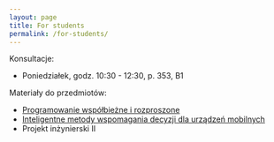 ```yaml
---
layout: page
title: For students
permalink: /for-students/
---
```


Konsultacje:

* Poniedziałek, godz. 10:30 - 12:30, p. 353, B1

Materiały do przedmiotów:

* [Programowanie współbieżne i rozproszone](pwir)
* [Inteligentne metody wspomagania decyzji dla urządzeń mobilnych](iswddum)
* Projekt inżynierski II
